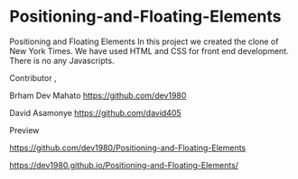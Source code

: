 # Positioning-and-Floating-Elements
Positioning and Floating Elements
In this project we created the clone of New York Times.
We have used HTML and CSS for front end development.
There is no any Javascripts.



Contributor ,

Brham Dev Mahato  https://github.com/dev1980

David Asamonye https://github.com/david405

Preview

https://github.com/dev1980/Positioning-and-Floating-Elements

https://dev1980.github.io/Positioning-and-Floating-Elements/

